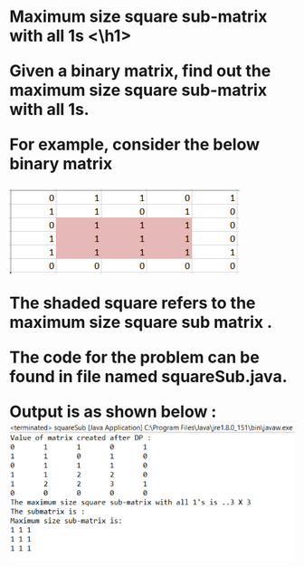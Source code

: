 <h1>Maximum size square sub-matrix with all 1s <\h1>

Given a binary matrix, find out the maximum size square sub-matrix with all 1s.<br>

For example, consider the below binary matrix<br>

      
![alt text](https://github.com/svishrut93/Geeks-for-Geeks/blob/master/Maximum%20size%20square%20sub-matrix/Input%20Matrix.PNG)

The shaded square refers to the maximum size square sub matrix . <br>

The code for the problem can be found in file named squareSub.java. <br>


Output is as shown below : <br>
![alt text](https://github.com/svishrut93/Geeks-for-Geeks/blob/master/Maximum%20size%20square%20sub-matrix/Output1.PNG)
